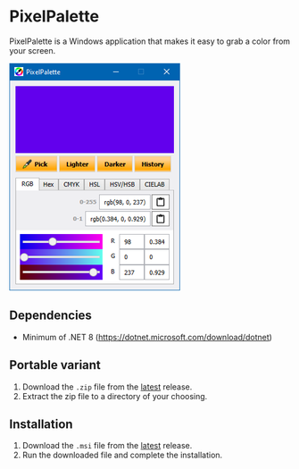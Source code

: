 # PixelPalette

PixelPalette is a Windows application that makes it easy to grab a color from your screen.

![Screenshot of PixelPalette](/screenshot.png?raw=true)

## Dependencies

- Minimum of .NET 8 (https://dotnet.microsoft.com/download/dotnet)

## Portable variant

1. Download the `.zip` file from the [latest](https://github.com/FoxAndFly/PixelPalette/releases/latest) release.
2. Extract the zip file to a directory of your choosing.

## Installation

1. Download the `.msi` file from the [latest](https://github.com/FoxAndFly/PixelPalette/releases/latest) release.
2. Run the downloaded file and complete the installation.
